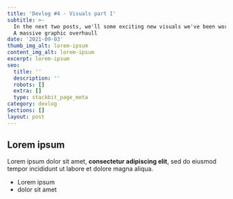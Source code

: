 ```yaml
---
title: 'Devlog #4 - Visuals part I'
subtitle: >-
  In the next two posts, we'll some exciting new visuals we've been working on.
  A massive graphic overhaull
date: '2021-09-03'
thumb_img_alt: lorem-ipsum
content_img_alt: lorem-ipsum
excerpt: lorem-ipsum
seo:
  title: ''
  description: ''
  robots: []
  extra: []
  type: stackbit_page_meta
category: devlog
Sections: []
layout: post
---
```

## Lorem ipsum

Lorem ipsum dolor sit amet, **consectetur adipiscing elit**, sed do eiusmod tempor incididunt ut labore et dolore magna aliqua.

- Lorem ipsum
- dolor sit amet